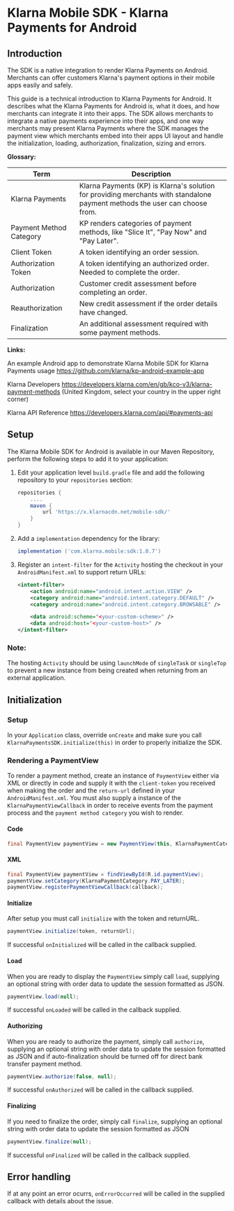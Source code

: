 # Klarna Mobile SDK - Klarna Payments for Android


## Introduction

The SDK is a native integration to render Klarna Payments on Android. Merchants can offer customers Klarna's payment options in their mobile apps easily and safely.

This guide is a technical introduction to Klarna Payments for Android. It describes what the Klarna Payments for Android is, what it does, and how merchants can integrate it into their apps. The SDK allows merchants to integrate a native payments experience into their apps, and one way merchants may present Klarna Payments where the SDK manages the payment view which merchants embed into their apps UI layout and handle the initialization, loading, authorization, finalization, sizing and errors.

**Glossary:**

| Term | Description |
| --- | --- |
| Klarna Payments | Klarna Payments (KP) is Klarna's solution for providing merchants with standalone payment methods the user can choose from.
| Payment Method Category | KP renders categories of payment methods, like "Slice It", "Pay Now" and "Pay Later".
| Client Token | A token identifying an order session. |
| Authorization Token | A token identifying an authorized order. Needed to complete the order. |
| Authorization | Customer credit assessment before completing an order. |
| Reauthorization | New credit assessment if the order details have changed. |
| Finalization | An additional assessment required with some payment methods.  |

**Links:**

An example Android app to demonstrate Klarna Mobile SDK for Klarna Payments usage
https://github.com/klarna/kp-android-example-app

Klarna Developers
https://developers.klarna.com/en/gb/kco-v3/klarna-payment-methods
(United Kingdom, select your country in the upper right corner)

Klarna API Reference
https://developers.klarna.com/api/#payments-api


## Setup

The Klarna Mobile SDK for Android is available in our Maven Repository, perform the following steps to add it to your application:

1. Edit your application level `build.gradle` file and add the following repository to your `repositories` section:

    ```gradle
    repositories {
        ....
        maven {
            url 'https://x.klarnacdn.net/mobile-sdk/'
        }
    }
    ```

2. Add a `implementation` dependency for the library:

    ```gradle
    implementation ('com.klarna.mobile:sdk:1.0.7')
    ```

3. Register an `intent-filter` for the `Activity` hosting the checkout in your `AndroidManifest.xml` to support return URLs:

    ```xml
    <intent-filter>
        <action android:name="android.intent.action.VIEW" />
        <category android:name="android.intent.category.DEFAULT" />
        <category android:name="android.intent.category.BROWSABLE" />

        <data android:scheme="<your-custom-scheme>" />
        <data android:host="<your-custom-host>" />
    </intent-filter>
    ```

### Note:

The hosting `Activity` should be using `launchMode` of `singleTask` or `singleTop` to prevent a new instance from being created when returning from an external application.


## Initialization

### Setup
In your `Application` class, override `onCreate` and make sure you call `KlarnaPaymentsSDK.initialize(this)` in order to properly initialize the SDK.

### Rendering a PaymentView
To render a payment method, create an instance of `PaymentView` either via XML or directly in code and supply it with the `client-token` you received when making the order and the `return-url` defined in your `AndroidManifest.xml`. You must also supply a instance of the `KlarnaPaymentViewCallback` in order to receive events from the payment process and the `payment method category` you wish to render.

#### Code
```java
final PaymentView paymentView = new PaymentView(this, KlarnaPaymentCategory.PAY_LATER, callback);
```

#### XML
```java
final PaymentView paymentView = findViewById(R.id.paymentView);
paymentView.setCategory(KlarnaPaymentCategory.PAY_LATER);
paymentView.registerPaymentViewCallback(callback);
```
#### Initialize
After setup you must call `initialize` with the token and returnURL.

````java
paymentView.initialize(token, returnUrl);
````

If successful `onInitialized` will be called in the callback supplied.

#### Load

When you are ready to display the `PaymentView` simply call `load`, supplying an optional string with order data to update the session formatted as JSON.

````java
paymentView.load(null);
````

If successful `onLoaded` will be called in the callback supplied.

#### Authorizing

When you are ready to authorize the payment, simply call `authorize`, supplying an optional string with order data to update the session formatted as JSON and if auto-finalization should be turned off for direct bank transfer payment method.

````java
paymentView.authorize(false, null);
````

If successful `onAuthorized` will be called in the callback supplied.


#### Finalizing
If you need to finalize the order, simply call `finalize`, supplying an optional string with order data to update the session formatted as JSON

````java
paymentView.finalize(null);
````

If successful `onFinalized` will be called in the callback supplied.

## Error handling
If at any point an error ocurrs, `onErrorOccurred` will be called in the supplied callback with details about the issue.



<br/>
